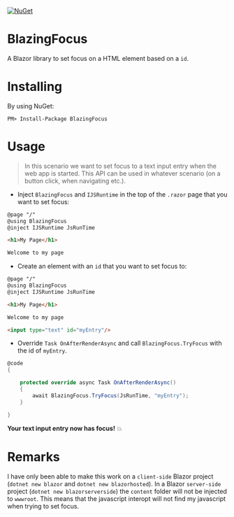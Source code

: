 [![NuGet](https://img.shields.io/nuget/v/BlazingFocus.svg?maxAge=2592000)](https://www.nuget.org/packages/BlazingFocus)

# BlazingFocus
A Blazor library to set focus on a HTML element based on a `id`.

# Installing

By using NuGet:

`PM> Install-Package BlazingFocus`

# Usage

> In this scenario we want to set focus to a text input entry when the web app is started. This API can be used in whatever scenario (on a button click, when navigating etc.).

- Inject `BlazingFocus` and `IJSRuntime` in the top of the `.razor` page that you want to set focus:
  
```html
@page "/"
@using BlazingFocus
@inject IJSRuntime JsRunTime

<h1>My Page</h1>

Welcome to my page
```

- Create an element with an `id` that you want to set focus to:

```html
@page "/"
@using BlazingFocus
@inject IJSRuntime JsRunTime

<h1>My Page</h1>

Welcome to my page

<input type="text" id="myEntry"/> 
```

- Override `Task OnAfterRenderAsync` and call `BlazingFocus.TryFocus` with the id of `myEntry`.
  
```csharp
@code
{

    protected override async Task OnAfterRenderAsync()
    {
        await BlazingFocus.TryFocus(JsRunTime, "myEntry");
    }

}
```

**Your text input entry now has focus!** :boom:

# Remarks

I have only been able to make this work on a `client-side` Blazor project (`dotnet new blazor` and `dotnet new blazorhosted`).
In a Blazor `server-side` project (`dotnet new blazorserverside`) the `content` folder will not be injected to `wwwroot`. This means that the javascript interopt will not find my javascript when trying to set focus.
